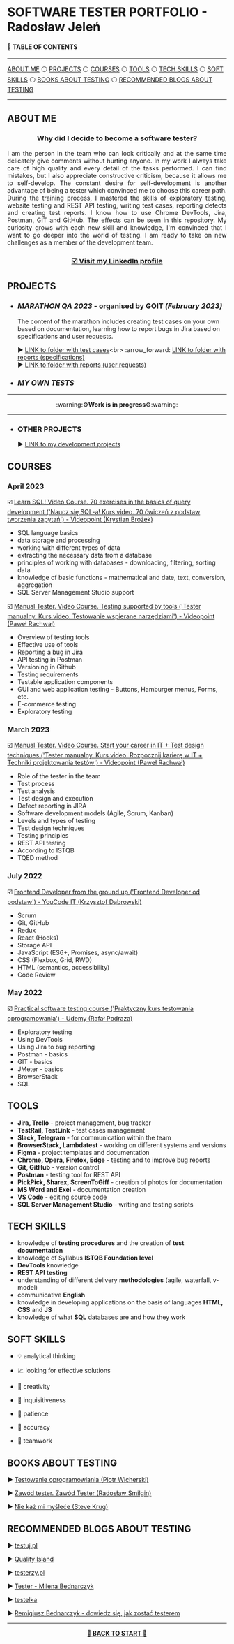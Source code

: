 # <a name="start">SOFTWARE TESTER PORTFOLIO - Radosław Jeleń</a>

#### :pushpin: TABLE OF CONTENTS 

-----

[ABOUT ME](#aboutme)
:white_circle: [PROJECTS](#projects)
:white_circle: [COURSES](#courses)
:white_circle: [TOOLS](#tools)
:white_circle: [TECH SKILLS](#techskills)
:white_circle: [SOFT SKILLS](#softskills)
:white_circle: [BOOKS ABOUT TESTING](#books)
:white_circle: [RECOMMENDED BLOGS ABOUT TESTING](#blogs)

-----

## <a name="aboutme">ABOUT ME</a>

 ### <p align="center"><b>Why did I decide to become a software tester?</b></p>
<p align="justify">I am the person in the team who can look critically and at the same time delicately give comments without hurting anyone. In my work I always take care of high quality and every detail of the tasks performed. I can find mistakes, but I also appreciate constructive criticism, because it allows me to self-develop. The constant desire for self-development is another advantage of being a tester which convinced me to choose this career path. During the training process, I mastered the skills of exploratory testing, website testing and REST API testing, writing test cases, reporting defects and creating test reports. I know how to use Chrome DevTools, Jira, Postman, GIT and GitHub. The effects can be seen in this repository. My curiosity grows with each new skill and knowledge, I'm convinced that I want to go deeper into the world of testing. I am ready to take on new challenges as a member of the development team.</p>

### <p align="center"><a href="https://linkedin.com/in/radosław-jeleń-904811255" target="_blank">☑️ Visit my <b>LinkedIn</b> profile</a></p>

## <a name="projects">PROJECTS</a>
 
- ### ***MARATHON QA 2023*** - organised by GOIT *(February 2023)*
 
  The content of the marathon includes creating test cases on your own based on documentation, learning how to report bugs in Jira based on specifications and user requests.

   :arrow_forward: [LINK to folder with test cases](https://drive.google.com/drive/u/2/folders/1WhyyatFhwkK72J0r3P0Vg6e1Qi58RF5_)<br>
   :arrow_forward: [LINK to folder with reports (specifications)](https://drive.google.com/drive/u/2/folders/1u9RlyiOYqHt3lAPUMxiXaTV8Qp3CQCnl)<br>
   :arrow_forward: [LINK to folder with reports (user requests)](https://drive.google.com/drive/u/2/folders/1jpuzLMv7H9T_5qZqGImmmjZ9umK6T-km)<br>

- ### ***MY OWN TESTS*** 

-----

  <p align="center">:warning:⚙<b>Work is in progress</b>⚙:warning:</p> 
  
-----

- ### **OTHER PROJECTS**

   :arrow_forward: [LINK to my development projects](https://github.com/RadekJelen?tab=repositories)

## <a name="courses">COURSES</a>

### April 2023

☑️ <a href="https://drive.google.com/file/d/1nSHn3Tcr-9Y_VNjj-0qch_FmW9CA-wZe/view?usp=sharing" target="_blank"> Learn SQL! Video Course. 70 exercises in the basics of query development ('Naucz się SQL-a! Kurs video. 70 ćwiczeń z podstaw tworzenia zapytań') - Videopoint (Krystian Brożek)</a>

- SQL language basics
- data storage and processing
- working with different types of data
- extracting the necessary data from a database
- principles of working with databases - downloading, filtering, sorting data
- knowledge of basic functions - mathematical and date, text, conversion, aggregation
- SQL Server Management Studio support 

☑️ <a href="https://drive.google.com/file/d/10nKo7uqeIUhFKkSezX94cifV35Rsjiro/view?usp=sharing" target="_blank"> Manual Tester. Video Course. Testing supported by tools ('Tester manualny. Kurs video. Testowanie wspierane narzędziami') - Videopoint (Paweł Rachwał)</a>

- Overview of testing tools 
- Effective use of tools 
- Reporting a bug in Jira 
- API testing in Postman
- Versioning in Github
- Testing requirements
- Testable application components
- GUI and web application testing - Buttons, Hamburger menus, Forms, etc.
- E-commerce testing
- Exploratory testing


### March 2023
☑️ <a href="https://drive.google.com/file/d/1U0IYHmSFcrS_OHCpPmt2jch3ByR3-FTY/view?usp=sharing" target="_blank"> Manual Tester. Video Course. Start your career in IT + Test design techniques ('Tester manualny. Kurs video. Rozpocznij karierę w IT + Techniki projektowania testów') - Videopoint (Paweł Rachwał)</a>

- Role of the tester in the team
- Test process
- Test analysis
- Test design and execution
- Defect reporting in JIRA
- Software development models (Agile, Scrum, Kanban)
- Levels and types of testing
- Test design techniques
- Testing principles
- REST API testing
- According to ISTQB
- TQED method

### July 2022
☑️ <a href="https://drive.google.com/file/d/1OeEmp0GBKmZYGc_1TwMEvypZvoZ1lJxo/view?usp=sharing" target="_blank">Frontend Developer from the ground up ('Frontend Developer od podstaw') - YouCode IT (Krzysztof Dąbrowski)</a>

- Scrum
- Git, GitHub
- Redux
- React (Hooks)
- Storage API
- JavaScript (ES6+, Promises, async/await)
- CSS (Flexbox, Grid, RWD)
- HTML (semantics, accessibility)
- Code Review

### May 2022

☑️ <a href="https://www.udemy.com/certificate/UC-acc29825-ce06-4ba0-9f37-549ba10b5117/" target="_blank">Practical software testing course ('Praktyczny kurs testowania oprogramowania') - Udemy (Rafał Podraza)</a>

- Exploratory testing
- Using DevTools
- Using Jira to bug reporting
- Postman - basics
- GIT - basics
- JMeter - basics
- BrowserStack
- SQL

## <a name="tools">TOOLS</a>

- **Jira, Trello** - project management, bug tracker
- **TestRail, TestLink** - test cases management
- **Slack, Telegram** - for communication within the team
- **BrowserStack, Lambdatest** - working on different systems and versions
- **Figma** - project templates and documentation
- **Chrome, Opera, Firefox, Edge** - testing and to improve bug reports
- **Git, GitHub** - version control
- **Postman** - testing tool for REST API
- **PickPick, Sharex, ScreenToGiff** - creation of photos for documentation 
- **MS Word and Exel** - documentation creation
- **VS Code** - editing source code
- **SQL Server Management Studio** - writing and testing scripts

## <a name="techskills">TECH SKILLS</a>

- knowledge of **testing procedures** and the creation of **test documentation**
- knowledge of Syllabus **ISTQB Foundation level**
- **DevTools** knowledge
- **REST API testing**
- understanding of different delivery **methodologies** (agile, waterfall, v-model)
- communicative **English**
- knowledge in developing applications on the basis of languages **HTML, CSS** and **JS**
- knowledge of what **SQL** databases are and how they work

## <a name="softskills">SOFT SKILLS</a>

- 💡 analytical thinking

- :chart_with_upwards_trend: looking for effective solutions

- :art: creativity

- :crystal_ball: inquisitiveness

- :moyai: patience

- 🔎 accuracy

- 🙌 teamwork

## <a name="books">BOOKS ABOUT TESTING</a>

:arrow_forward: <a href="https://pwicherski.gitbook.io/testowanie-oprogramowania/" target="_blank">Testowanie oprogramowiania (Piotr Wicherski)</a>

:arrow_forward: <a href="https://lubimyczytac.pl/ksiazka/291227/zawod-tester" target="_blank">Zawód tester. Zawód Tester (Radosław Smilgin)</a>

:arrow_forward: <a href="https://lubimyczytac.pl/ksiazka/293495/nie-kaz-mi-myslec-o-zyciowym-podejsciu-do-funkcjonalnosci-stron-internetowych-wydanie-iii">Nie każ mi myśleće (Steve Krug)</a>

## <a name="blogs">RECOMMENDED BLOGS ABOUT TESTING</a>

:arrow_forward: [testuj.pl](https://testuj.pl/blog/)

:arrow_forward: [Quality Island](https://qualityisland.pl/blog/)

:arrow_forward: [testerzy.pl](https://testerzy.pl/)

:arrow_forward: [Tester - Milena Bednarczyk](https://tester.milenabednarczyk.pl/)

:arrow_forward: [testelka](https://testelka.pl/blog/)

:arrow_forward: [Remigiusz Bednarczyk - dowiedz się, jak zostać testerem](https://remigiuszbednarczyk.pl/)

---------

<p align="center"><a href="#start"><b>🔼 BACK TO START 🔼</b></a></p>


